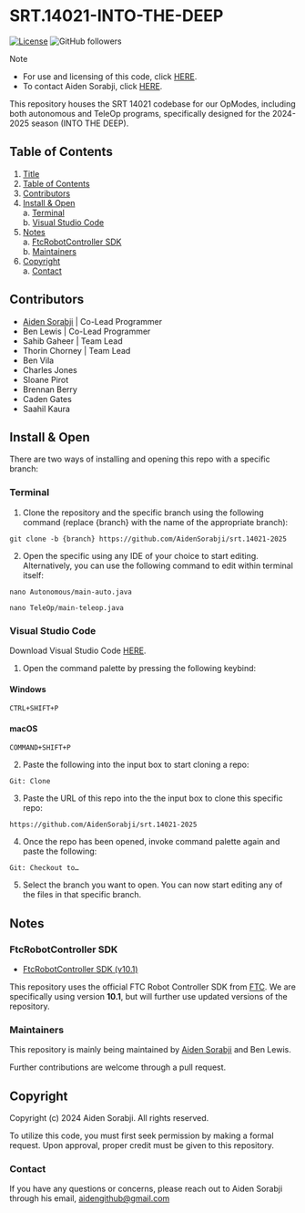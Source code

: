 # SRT.14021-INTO-THE-DEEP
<a href="#license"><img src="https://img.shields.io/badge/License-MIT-blue" alt="License"></a>
<img alt="GitHub followers" src="https://img.shields.io/github/watchers/aidensorabji/srt.14021-into-the-deep">

> [!NOTE]  
> - For use and licensing of this code, click [HERE](#Copyright). 
> - To contact Aiden Sorabji, click [HERE](#contact).

This repository houses the SRT 14021 codebase for our OpModes, including both autonomous and TeleOp programs, specifically designed for the 2024-2025 season (INTO THE DEEP).

## Table of Contents
1. [Title](#srt14021-2025)
2. [Table of Contents](#table-of-contents)
3. [Contributors](#contributors)
4. [Install & Open](#install--open) </br>
        a.  [Terminal](#terminal) </br> 
        b.  [Visual Studio Code](#visual-studio-code)
5. [Notes](#notes) </br>
        a.  [FtcRobotController SDK](#ftcrobotcontroller-sdk) </br> 
        b.  [Maintainers](#maintainers)
6. [Copyright](#copyright) </br>
        a.  [Contact](#contact) 

<!--- Will add URLs of everyone once they have made a github account -->
## Contributors
- [Aiden Sorabji](https://github.com/aidensorabji) | Co-Lead Programmer
- Ben Lewis | Co-Lead Programmer
- Sahib Gaheer | Team Lead
- Thorin Chorney | Team Lead
- Ben Vila
- Charles Jones
- Sloane Pirot
- Brennan Berry
- Caden Gates
- Saahil Kaura

## Install & Open
There are two ways of installing and opening this repo with a specific branch:
### Terminal
1. Clone the repository and the specific branch using the following command (replace {branch} with the name of the appropriate branch):
```
git clone -b {branch} https://github.com/AidenSorabji/srt.14021-2025
```
2. Open the specific using any IDE of your choice to start editing. Alternatively, you can use the following command to edit within terminal itself:
```
nano Autonomous/main-auto.java
```
```
nano TeleOp/main-teleop.java
``` 

### Visual Studio Code
Download Visual Studio Code [HERE](https://code.visualstudio.com/Download).

1. Open the command palette by pressing the following keybind:
#### Windows
```
CTRL+SHIFT+P
```
#### macOS
```
COMMAND+SHIFT+P
```
2. Paste the following into the input box to start cloning a repo:
```
Git: Clone
```
3. Paste the URL of this repo into the the input box to clone this specific repo:
```
https://github.com/AidenSorabji/srt.14021-2025
```
4. Once the repo has been opened, invoke command palette again and paste the following:
```
Git: Checkout to…
```
5. Select the branch you want to open. You can now start editing any of the files in that specific branch.


## Notes
### FtcRobotController SDK
- [FtcRobotController SDK (v10.1)](https://github.com/FIRST-Tech-Challenge/FtcRobotController/releases/tag/v10.1)

This repository uses the official FTC Robot Controller SDK from [FTC](https://www.firstinspires.org/robotics/ftc). We are specifically using version **10.1**, but will further use updated versions of the repository.

### Maintainers
This repository is mainly being maintained by [Aiden Sorabji](https://github.com/aidensorabji) and Ben Lewis. 

Further contributions are welcome through a pull request.

## Copyright
Copyright (c) 2024 Aiden Sorabji. All rights reserved.

To utilize this code, you must first seek permission by making a formal request. Upon approval, proper credit must be given to this repository.

### Contact
If you have any questions or concerns, please reach out to Aiden Sorabji through his email, [aidengithub@gmail.com](mailto:aidengithub@gmail.com)
